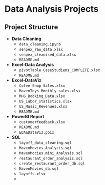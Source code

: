 # Data Analysis Projects

## Project Structure

- **Data Cleaning**
  - `data_cleaning.ipynb`
  - `senpex_raw_data.xlsx`
  - `senpex_cleanised_data.xlsx`
  - `README.md`
- **Excel-Data Analysis**
  - `pivotTable CaseStudiens_COMPLETE.xlsx`
  - `README.md`
- **Excel-DataViz**
  - `Cofee Shop Sales.xlsx`
  - `MavenToys_Monthly_sales.xlsx`
  - `MHG_Booking_Data.xlsx`
  - `US_Labor_statistics.xlsx`
  - `US_Music_Revenues.xlsx`
  - `README.md`
- **PowerBI Report**
  - `customerfeedback.xlsx`
  - `README.md`
  - `EDA&DataViz.pbix`
- **SQL**
  - `layoff_data_cleaning.sql`
  - `MavenMovies_Analysis.sql`
  - `MavenMocies.mini_Analysis.sql`
  - `restaurant_order_analysis.sql`
  - `create_restaurant_order_db.sql`
  - `MavenMovies_db.sql`
  - `layoffs.xlsx`
  - 
